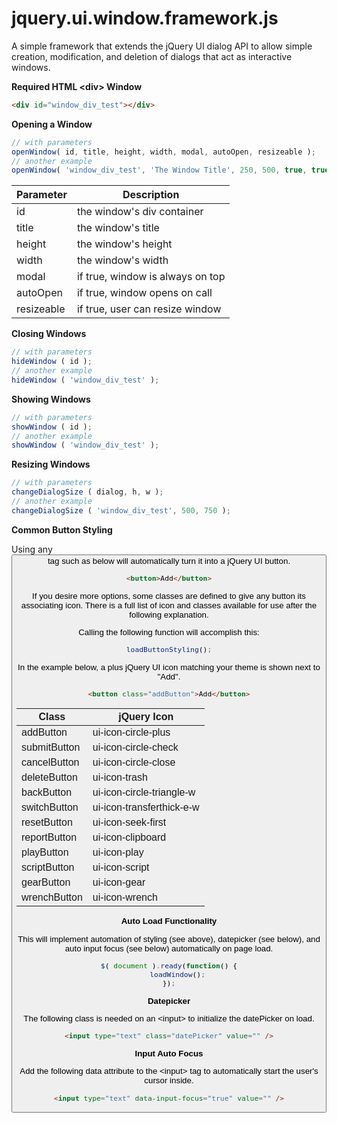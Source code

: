 # jquery.ui.window.framework.js

A simple framework that extends the jQuery UI dialog API to allow simple creation, modification, and deletion of dialogs that act as interactive windows.

**Required HTML &lt;div&gt; Window**

```html
<div id="window_div_test"></div>
```

**Opening a Window**

```javascript
// with parameters
openWindow( id, title, height, width, modal, autoOpen, resizeable );
// another example
openWindow( 'window_div_test', 'The Window Title', 250, 500, true, true, true );
```

| Parameter  | Description |
| ------------- | ------------- |
| id | the window's div container |
| title | the window's title |
| height | the window's height |
| width | the window's width |
| modal | if true, window is always on top |
| autoOpen | if true, window opens on call |
| resizeable | if true, user can resize window |

**Closing Windows**

```javascript
// with parameters
hideWindow ( id );
// another example
hideWindow ( 'window_div_test' );
```

**Showing Windows**

```javascript
// with parameters
showWindow ( id );
// another example
showWindow ( 'window_div_test' );
```

**Resizing Windows**

```javascript
// with parameters
changeDialogSize ( dialog, h, w );
// another example
changeDialogSize ( 'window_div_test', 500, 750 );
```

**Common Button Styling**

Using any <button> tag such as below will automatically turn it into a jQuery UI button.
```html
<button>Add</button>
```

If you desire more options, some classes are defined to give any button its associating icon. There is a full list of icon and classes available for use after the following explanation.

Calling the following function will accomplish this:
```javascript
loadButtonStyling();
```

In the example below, a plus jQuery UI icon matching your theme is shown next to "Add".
```html
<button class="addButton">Add</button>
```

| Class  | jQuery Icon |
| ------------- | ------------- |
| addButton | ui-icon-circle-plus |
| submitButton | ui-icon-circle-check |
| cancelButton | ui-icon-circle-close |
| deleteButton | ui-icon-trash |
| backButton | ui-icon-circle-triangle-w |
| switchButton | ui-icon-transferthick-e-w |
| resetButton | ui-icon-seek-first |
| reportButton | ui-icon-clipboard |
| playButton | ui-icon-play |
| scriptButton | ui-icon-script |
| gearButton | ui-icon-gear |
| wrenchButton | ui-icon-wrench |


**Auto Load Functionality**

This will implement automation of styling (see above), datepicker (see below), and auto input focus (see below) automatically on page load.

```javascript
$( document ).ready(function() {
    loadWindow();
});
```

**Datepicker**

The following class is needed on an &lt;input&gt; to initialize the datePicker on load.
```html
<input type="text" class="datePicker" value="" />
```

**Input Auto Focus**

Add the following data attribute to the &lt;input&gt; tag to automatically start the user's cursor inside.

```html
<input type="text" data-input-focus="true" value="" />
```
